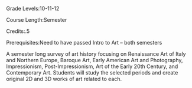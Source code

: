 Grade Levels:10-11-12

Course Length:Semester

Credits:.5

Prerequisites:Need to have passed Intro to Art – both semesters

A semester long survey of art history focusing on Renaissance Art of Italy and Northern Europe, Baroque Art, Early American Art and Photography, Impressionism, Post-Impressionism, Art of the Early 20th Century, and Contemporary Art.  Students will study the selected periods and create original 2D and 3D works of art related to each.